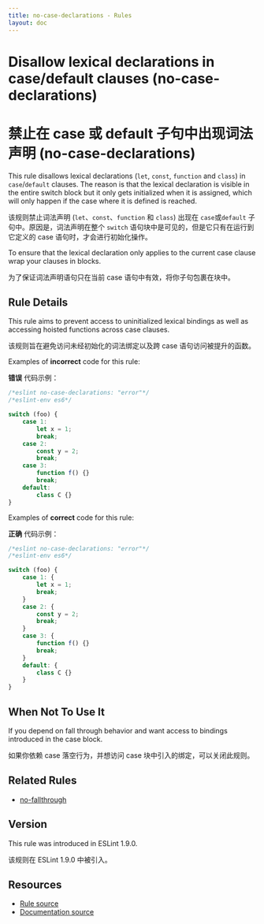 ```yaml
---
title: no-case-declarations - Rules
layout: doc
---
```

<!-- Note: No pull requests accepted for this file. See README.md in the root directory for details. -->

# Disallow lexical declarations in case/default clauses (no-case-declarations)

# 禁止在 case 或 default 子句中出现词法声明 (no-case-declarations)

This rule disallows lexical declarations (`let`, `const`, `function` and `class`)
in `case`/`default` clauses. The reason is that the lexical declaration is visible
in the entire switch block but it only gets initialized when it is assigned, which
will only happen if the case where it is defined is reached.

该规则禁止词法声明 (`let`、`const`、`function` 和 `class`) 出现在 `case`或`default` 子句中。原因是，词法声明在整个 `switch` 语句块中是可见的，但是它只有在运行到它定义的 case 语句时，才会进行初始化操作。

To ensure that the lexical declaration only applies to the current case clause
wrap your clauses in blocks.

为了保证词法声明语句只在当前 case 语句中有效，将你子句包裹在块中。

## Rule Details

This rule aims to prevent access to uninitialized lexical bindings as well as accessing hoisted functions across case clauses.

该规则旨在避免访问未经初始化的词法绑定以及跨 case 语句访问被提升的函数。

Examples of **incorrect** code for this rule:

**错误** 代码示例：

```js
/*eslint no-case-declarations: "error"*/
/*eslint-env es6*/

switch (foo) {
    case 1:
        let x = 1;
        break;
    case 2:
        const y = 2;
        break;
    case 3:
        function f() {}
        break;
    default:
        class C {}
}
```

Examples of **correct** code for this rule:

**正确** 代码示例：

```js
/*eslint no-case-declarations: "error"*/
/*eslint-env es6*/

switch (foo) {
    case 1: {
        let x = 1;
        break;
    }
    case 2: {
        const y = 2;
        break;
    }
    case 3: {
        function f() {}
        break;
    }
    default: {
        class C {}
    }
}
```

## When Not To Use It

If you depend on fall through behavior and want access to bindings introduced in the case block.

如果你依赖 case 落空行为，并想访问 case 块中引入的绑定，可以关闭此规则。

## Related Rules

* [no-fallthrough](no-fallthrough)

## Version

This rule was introduced in ESLint 1.9.0.

该规则在 ESLint 1.9.0 中被引入。

## Resources

* [Rule source](https://github.com/eslint/eslint/tree/master/lib/rules/no-case-declarations.js)
* [Documentation source](https://github.com/eslint/eslint/tree/master/docs/rules/no-case-declarations.md)
